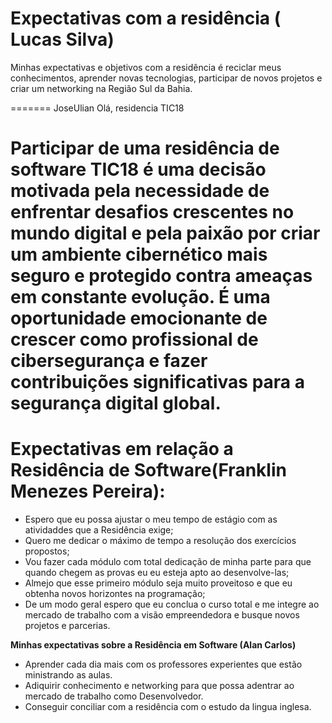 
# Expectativas com a residência ( Lucas Silva)

<p>Minhas expectativas e objetivos com a residência é reciclar meus conhecimentos, 
  aprender novas  tecnologias, participar de novos projetos e criar um networking na Região Sul da Bahia.</p>


=======
JoseUlian Olá, residencia TIC18

Participar de uma residência de software TIC18 é uma decisão motivada pela necessidade de enfrentar desafios crescentes no 
mundo digital e pela paixão por criar um ambiente cibernético mais seguro e protegido contra ameaças em constante evolução. 
É uma oportunidade emocionante de crescer como profissional de cibersegurança e fazer contribuições significativas para a 
segurança digital global.
=======
# Expectativas em relação a Residência de Software(Franklin Menezes Pereira):

* Espero que eu possa ajustar o meu tempo de estágio com as atividaddes que a Residência exige;
* Quero me dedicar o máximo de tempo a resolução dos exercícios propostos;
* Vou fazer cada módulo com total dedicação de minha parte para que quando chegem as provas eu eu esteja apto ao desenvolve-las;
* Almejo que esse primeiro módulo seja muito proveitoso e que eu obtenha novos horizontes na programação;
* De um modo geral espero que eu conclua o curso total e me integre ao mercado de trabalho com a visão empreendedora e busque novos projetos e parcerias.

**Minhas expectativas sobre a Residência em Software (Alan Carlos)**

- Aprender cada dia mais com os professores experientes que estão ministrando as aulas.
- Adiquirir conhecimento e networking para que possa adentrar ao mercado de trabalho como Desenvolvedor.
- Conseguir conciliar com a residência com o estudo da lingua inglesa.